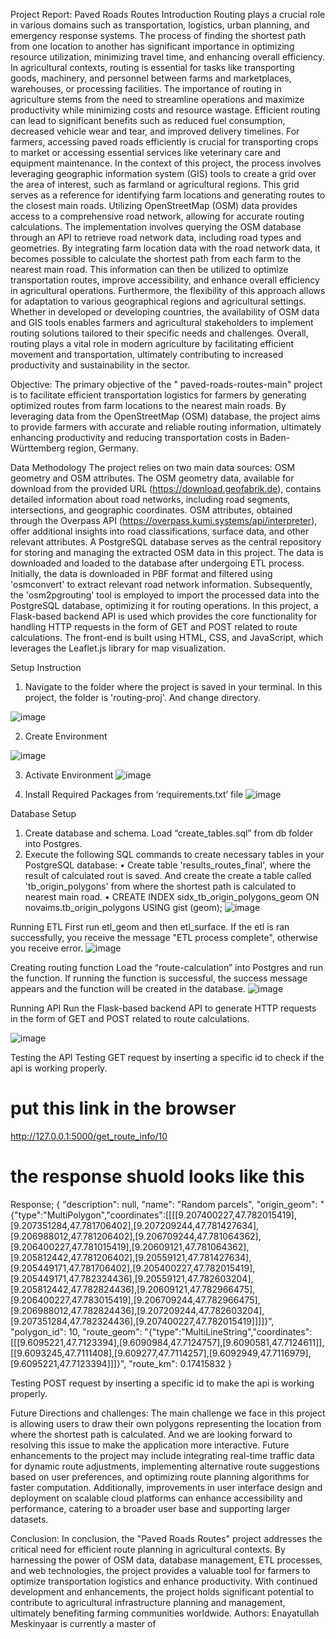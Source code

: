 
Project Report: Paved Roads Routes
Introduction 
Routing plays a crucial role in various domains such as transportation, logistics, urban planning, and emergency response systems. The process of finding the shortest path from one location to another has significant importance in optimizing resource utilization, minimizing travel time, and enhancing overall efficiency. In agricultural contexts, routing is essential for tasks like transporting goods, machinery, and personnel between farms and marketplaces, warehouses, or processing facilities.
The importance of routing in agriculture stems from the need to streamline operations and maximize productivity while minimizing costs and resource wastage. Efficient routing can lead to significant benefits such as reduced fuel consumption, decreased vehicle wear and tear, and improved delivery timelines. For farmers, accessing paved roads efficiently is crucial for transporting crops to market or accessing essential services like veterinary care and equipment maintenance.
In the context of this project, the process involves leveraging geographic information system (GIS) tools to create a grid over the area of interest, such as farmland or agricultural regions. This grid serves as a reference for identifying farm locations and generating routes to the closest main roads. Utilizing OpenStreetMap (OSM) data provides access to a comprehensive road network, allowing for accurate routing calculations.
The implementation involves querying the OSM database through an API to retrieve road network data, including road types and geometries. By integrating farm location data with the road network data, it becomes possible to calculate the shortest path from each farm to the nearest main road. This information can then be utilized to optimize transportation routes, improve accessibility, and enhance overall efficiency in agricultural operations.
Furthermore, the flexibility of this approach allows for adaptation to various geographical regions and agricultural settings. Whether in developed or developing countries, the availability of OSM data and GIS tools enables farmers and agricultural stakeholders to implement routing solutions tailored to their specific needs and challenges. Overall, routing plays a vital role in modern agriculture by facilitating efficient movement and transportation, ultimately contributing to increased productivity and sustainability in the sector.



Objective:
The primary objective of the " paved-roads-routes-main" project is to facilitate efficient transportation logistics for farmers by generating optimized routes from farm locations to the nearest main roads. By leveraging data from the OpenStreetMap (OSM) database, the project aims to provide farmers with accurate and reliable routing information, ultimately enhancing productivity and reducing transportation costs in Baden-Württemberg region, Germany.


Data Methodology
The project relies on two main data sources: OSM geometry and OSM attributes. The OSM geometry data, available for download from the provided URL (https://download.geofabrik.de), contains detailed information about road networks, including road segments, intersections, and geographic coordinates. OSM attributes, obtained through the Overpass API (https://overpass.kumi.systems/api/interpreter), offer additional insights into road classifications, surface data, and other relevant attributes. A PostgreSQL database serves as the central repository for storing and managing the extracted OSM data in this project. The data is downloaded and loaded to the database after undergoing ETL process. Initially, the data is downloaded in PBF format and filtered using 'osmconvert' to extract relevant road network information. Subsequently, the 'osm2pgrouting' tool is employed to import the processed data into the PostgreSQL database, optimizing it for routing operations.  In this project, a Flask-based backend API is used which provides the core functionality for handling HTTP requests in the form of GET and POST related to route calculations. The front-end is built using HTML, CSS, and JavaScript, which leverages the Leaflet.js library for map visualization. 

Setup Instruction
1.	Navigate to the folder where the project is saved in your terminal. In this project, the folder is 'routing-proj'. And change directory.

 ![image](https://github.com/prog-proj-novaims/paved-roads-routes/assets/123589817/3c91a9ba-f492-45d2-83d2-5e6fe5bbcd6d)




2.	Create Environment

![image](https://github.com/prog-proj-novaims/paved-roads-routes/assets/123589817/3ef4c6de-bd7b-48d6-b46a-78b208495127)


3.	Activate Environment
![image](https://github.com/prog-proj-novaims/paved-roads-routes/assets/123589817/c289ae7e-5707-408f-955c-20b0bdcb2bd1)



4.	Install Required Packages from ‘requirements.txt’ file
![image](https://github.com/prog-proj-novaims/paved-roads-routes/assets/123589817/16dbdc13-67dd-49d9-8c4f-29f735d57c79)



Database Setup
1.	Create database and schema. Load “create_tables.sql” from db folder into Postgres.
2.	Execute the following SQL commands to create necessary tables in your PostgreSQL database: 
•	Create table 'results_routes_final', where the result of calculated rout is saved. And create the create a table called 'tb_origin_polygons' from where the shortest path is calculated to nearest main road.
•	CREATE INDEX sidx_tb_origin_polygons_geom ON novaims.tb_origin_polygons USING gist (geom);
 ![image](https://github.com/prog-proj-novaims/paved-roads-routes/assets/123589817/3dc459a1-95fd-4b9f-990b-1590ca6b001e)

Running ETL
First run etl_geom and then etl_surface. If the etl is ran successfully, you receive the message "ETL process complete", otherwise you receive error.
![image](https://github.com/prog-proj-novaims/paved-roads-routes/assets/123589817/1bf599bc-aa38-4636-843f-9b76e0676fd2)

Creating routing function
Load the “route-calculation” into Postgres and run the function.
If running the function is successful, the success message appears and the function will be created in the database.
![image](https://github.com/prog-proj-novaims/paved-roads-routes/assets/123589817/674c42dc-ad0f-4d23-b62e-fd3d9a51363a)



Running API
Run the Flask-based backend API to generate HTTP requests in the form of GET and POST related to route calculations.
 
![image](https://github.com/prog-proj-novaims/paved-roads-routes/assets/123589817/a98ffa31-b36f-43a6-8c42-0ecf5b4d815f)

Testing the API
Testing GET request by inserting a specific id to check if the api is working properly. 
# put this link in the browser
 http://127.0.0.1:5000/get_route_info/10
 # the response shuold looks like this
Response; { "description": null, "name": "Random parcels", "origin_geom": "{"type":"MultiPolygon","coordinates":[[[[9.207400227,47.782015419],[9.207351284,47.781706402],[9.207209244,47.781427634],[9.206988012,47.781206402],[9.206709244,47.781064362],[9.206400227,47.781015419],[9.20609121,47.781064362],[9.205812442,47.781206402],[9.20559121,47.781427634],[9.205449171,47.781706402],[9.205400227,47.782015419],[9.205449171,47.782324436],[9.20559121,47.782603204],[9.205812442,47.782824436],[9.20609121,47.782966475],[9.206400227,47.783015419],[9.206709244,47.782966475],[9.206988012,47.782824436],[9.207209244,47.782603204],[9.207351284,47.782324436],[9.207400227,47.782015419]]]]}", "polygon_id": 10, "route_geom": "{"type":"MultiLineString","coordinates":[[[9.6095221,47.7123394],[9.6090984,47.7124757],[9.6090581,47.7124611]],[[9.6093245,47.7111408],[9.609277,47.7114257],[9.6092949,47.7116979],[9.6095221,47.7123394]]]}", "route_km": 0.17415832 }

Testing POST request by inserting a specific id to make the api is working properly. 




Future Directions and challenges:
The main challenge we face in this project is allowing users to draw their own polygons representing the location from where the shortest path is calculated. And we are looking forward to resolving this issue to make the application more interactive.
Future enhancements to the project may include integrating real-time traffic data for dynamic route adjustments, implementing alternative route suggestions based on user preferences, and optimizing route planning algorithms for faster computation. Additionally, improvements in user interface design and deployment on scalable cloud platforms can enhance accessibility and performance, catering to a broader user base and supporting larger datasets.

Conclusion:
In conclusion, the "Paved Roads Routes" project addresses the critical need for efficient route planning in agricultural contexts. By harnessing the power of OSM data, database management, ETL processes, and web technologies, the project provides a valuable tool for farmers to optimize transportation logistics and enhance productivity. With continued development and enhancements, the project holds significant potential to contribute to agricultural infrastructure planning and management, ultimately benefiting farming communities worldwide.
Authors:
Enayatullah Meskinyaar is currently a master of  

